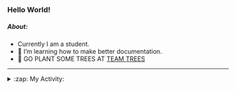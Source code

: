### Hello World!

##### About:
- Currently I am a student.
- 🌱 I’m learning how to make better documentation.
- 🌱 GO PLANT SOME TREES AT [TEAM TREES](https://teamtrees.org/)

---
<details>
  <summary>:zap: My Activity:</summary>
  
<!--START_SECTION:waka-->
![Code Time](http://img.shields.io/badge/Code%20Time-1%2C144%20hrs%2032%20mins-blue)

**I'm a Night 🦉** 

```text
🌞 Morning                1363 commits        ██░░░░░░░░░░░░░░░░░░░░░░░   09.05 % 
🌆 Daytime                5371 commits        █████████░░░░░░░░░░░░░░░░   35.66 % 
🌃 Evening                4350 commits        ███████░░░░░░░░░░░░░░░░░░   28.88 % 
🌙 Night                  3979 commits        ███████░░░░░░░░░░░░░░░░░░   26.42 % 
```
📅 **I'm Most Productive on Wednesday** 

```text
Monday                   2283 commits        ████░░░░░░░░░░░░░░░░░░░░░   15.16 % 
Tuesday                  1948 commits        ███░░░░░░░░░░░░░░░░░░░░░░   12.93 % 
Wednesday                3474 commits        ██████░░░░░░░░░░░░░░░░░░░   23.06 % 
Thursday                 1860 commits        ███░░░░░░░░░░░░░░░░░░░░░░   12.35 % 
Friday                   1469 commits        ██░░░░░░░░░░░░░░░░░░░░░░░   09.75 % 
Saturday                 1348 commits        ██░░░░░░░░░░░░░░░░░░░░░░░   08.95 % 
Sunday                   2681 commits        ████░░░░░░░░░░░░░░░░░░░░░   17.80 % 
```


📊 **This Week I Spent My Time On** 

```text
🔥 Editors: 
VS Code                  8 hrs 24 mins       █████████████████████████   100.00 % 

🐱‍💻 Projects: 
praise                   4 hrs 28 mins       █████████████░░░░░░░░░░░░   53.20 % 
giveth-dapps-v2          3 hrs 38 mins       ███████████░░░░░░░░░░░░░░   43.32 % 
impact-graph             17 mins             █░░░░░░░░░░░░░░░░░░░░░░░░   03.48 % 
```


 Last Updated on 01/07/2023 03:23:55 UTC
<!--END_SECTION:waka-->
</details>
